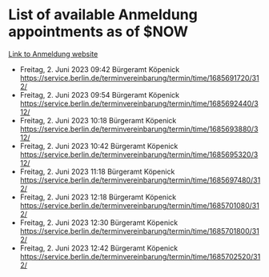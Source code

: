 # List of available Anmeldung appointments as of $NOW
[Link to Anmeldung website](https://service.berlin.de/terminvereinbarung/termin/tag.php?termin=1&anliegen[]=120686&dienstleisterlist=122210,122217,327316,122219,327312,122227,327314,122231,327346,122243,327348,122254,122252,329742,122260,329745,122262,329748,122271,327278,122273,327274,122277,327276,330436,122280,327294,122282,327290,122284,327292,122291,327270,122285,327266,122286,327264,122296,327268,150230,329760,122297,327286,122294,327284,122312,329763,122314,329775,122304,327330,122311,327334,122309,327332,317869,122281,327352,122279,329772,122283,122276,327324,122274,327326,122267,329766,122246,327318,122251,327320,122257,327322,122208,327298,122226,327300&herkunft=http%3A%2F%2Fservice.berlin.de%2Fdienstleistung%2F120686%2F)
- Freitag, 2. Juni 2023 09:42 Bürgeramt Köpenick https://service.berlin.de/terminvereinbarung/termin/time/1685691720/312/
- Freitag, 2. Juni 2023 09:54 Bürgeramt Köpenick https://service.berlin.de/terminvereinbarung/termin/time/1685692440/312/
- Freitag, 2. Juni 2023 10:18 Bürgeramt Köpenick https://service.berlin.de/terminvereinbarung/termin/time/1685693880/312/
- Freitag, 2. Juni 2023 10:42 Bürgeramt Köpenick https://service.berlin.de/terminvereinbarung/termin/time/1685695320/312/
- Freitag, 2. Juni 2023 11:18 Bürgeramt Köpenick https://service.berlin.de/terminvereinbarung/termin/time/1685697480/312/
- Freitag, 2. Juni 2023 12:18 Bürgeramt Köpenick https://service.berlin.de/terminvereinbarung/termin/time/1685701080/312/
- Freitag, 2. Juni 2023 12:30 Bürgeramt Köpenick https://service.berlin.de/terminvereinbarung/termin/time/1685701800/312/
- Freitag, 2. Juni 2023 12:42 Bürgeramt Köpenick https://service.berlin.de/terminvereinbarung/termin/time/1685702520/312/
